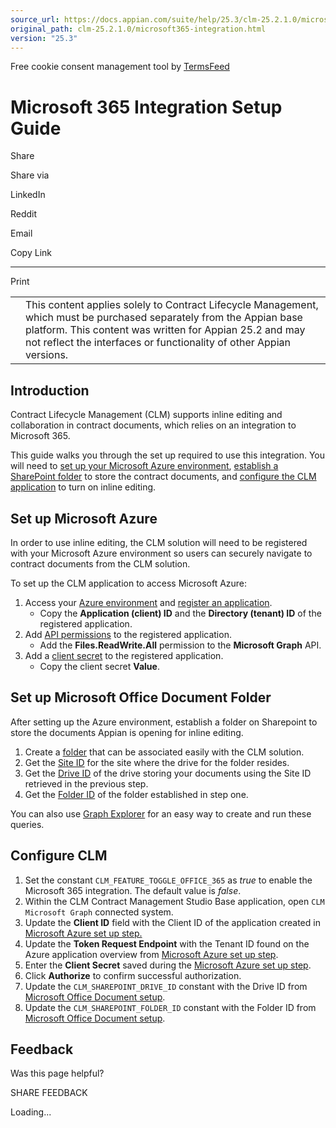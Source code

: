 ```yaml
---
source_url: https://docs.appian.com/suite/help/25.3/clm-25.2.1.0/microsoft365-integration.html
original_path: clm-25.2.1.0/microsoft365-integration.html
version: "25.3"
---
```


Free cookie consent management tool by [TermsFeed](https://www.termsfeed.com/)

# Microsoft 365 Integration Setup Guide

Share

Share via

LinkedIn

Reddit

Email

Copy Link

* * *

Print

<table><tbody><tr><td><i class="fa fa-check-square-o" aria-hidden="true"></i></td><td>This content applies solely to Contract Lifecycle Management, which must be purchased separately from the Appian base platform. This content was written for Appian 25.2 and may not reflect the interfaces or functionality of other Appian versions.</td></tr></tbody></table>

## Introduction

Contract Lifecycle Management (CLM) supports inline editing and collaboration in contract documents, which relies on an integration to Microsoft 365.

This guide walks you through the set up required to use this integration. You will need to [set up your Microsoft Azure environment](#set-up-microsoft-azure), [establish a SharePoint folder](#set-up-microsoft-office-document-folder) to store the contract documents, and [configure the CLM application](#configure-clm) to turn on inline editing.

## Set up Microsoft Azure

In order to use inline editing, the CLM solution will need to be registered with your Microsoft Azure environment so users can securely navigate to contract documents from the CLM solution.

To set up the CLM application to access Microsoft Azure:

1.  Access your [Azure environment](https://portal.azure.com/) and [register an application](https://learn.microsoft.com/en-us/power-apps/developer/data-platform/walkthrough-register-app-azure-active-directory#public-client-app-registration).
    -   Copy the **Application (client) ID** and the **Directory (tenant) ID** of the registered application.
2.  Add [API permissions](https://learn.microsoft.com/en-us/power-apps/developer/data-platform/walkthrough-register-app-azure-active-directory#public-client-app-registration) to the registered application.
    -   Add the **Files.ReadWrite.All** permission to the **Microsoft Graph** API.
3.  Add a [client secret](https://learn.microsoft.com/en-us/entra/identity-platform/quickstart-register-app?tabs=client-secret%2Cexpose-a-web-api#add-credentials) to the registered application.
    -   Copy the client secret **Value**.

## Set up Microsoft Office Document Folder

After setting up the Azure environment, establish a folder on Sharepoint to store the documents Appian is opening for inline editing.

1.  Create a [folder](https://support.microsoft.com/en-us/office/create-a-folder-in-a-document-library-3d6a8c11-2490-4d6b-8837-f25649a69c56) that can be associated easily with the CLM solution.
2.  Get the [Site ID](https://docs.microsoft.com/en-us/graph/api/site-get?view=graph-rest-1.0&tabs=http) for the site where the drive for the folder resides.
3.  Get the [Drive ID](https://docs.microsoft.com/en-us/graph/api/drive-get?view=graph-rest-1.0&tabs=http) of the drive storing your documents using the Site ID retrieved in the previous step.
4.  Get the [Folder ID](https://docs.microsoft.com/en-us/graph/api/resources/drive?view=graph-rest-1.0) of the folder established in step one.

You can also use [Graph Explorer](https://developer.microsoft.com/en-us/graph/graph-explorer) for an easy way to create and run these queries.

## Configure CLM

1.  Set the constant `CLM_FEATURE_TOGGLE_OFFICE_365` as _true_ to enable the Microsoft 365 integration. The default value is _false_.
2.  Within the CLM Contract Management Studio Base application, open `CLM Microsoft Graph` connected system.
3.  Update the **Client ID** field with the Client ID of the application created in [Microsoft Azure set up step.](#set-up-microsoft-azure)
4.  Update the **Token Request Endpoint** with the Tenant ID found on the Azure application overview from [Microsoft Azure set up step](#set-up-microsoft-azure).
5.  Enter the **Client Secret** saved during the [Microsoft Azure set up step](#set-up-microsoft-azure).
6.  Click **Authorize** to confirm successful authorization.
7.  Update the `CLM_SHAREPOINT_DRIVE_ID` constant with the Drive ID from [Microsoft Office Document setup](#set-up-microsoft-office-document-folder).
8.  Update the `CLM_SHAREPOINT_FOLDER_ID` constant with the Folder ID from [Microsoft Office Document setup](#set-up-microsoft-office-document-folder).

## Feedback

Was this page helpful?

SHARE FEEDBACK

Loading...